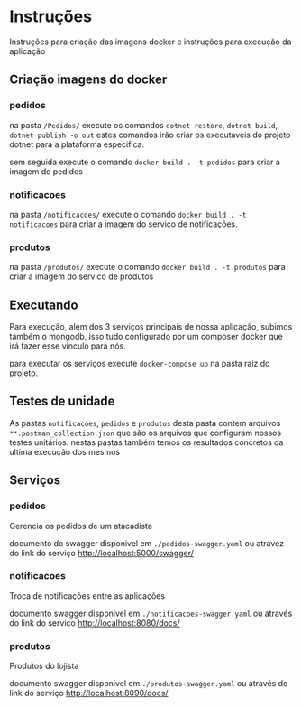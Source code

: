 # Instruções

Instruções para criação das imagens docker e instruções para execução da aplicação

## Criação imagens do docker

### pedidos

na pasta `/Pedidos/` execute os comandos `dotnet restore`, `dotnet build`, `dotnet publish -o out` estes comandos irão criar os executaveis do projeto dotnet para a plataforma especifica.

sem seguida execute o comando `docker build . -t pedidos` para criar a imagem de pedidos

### notificacoes

na pasta `/notificacoes/` execute o comando `docker build . -t notificacoes` para criar a imagem do serviço de notificações.

### produtos

na pasta `/produtos/` execute o comando `docker build . -t produtos` para criar a imagem do servico de produtos

## Executando

Para execução, alem dos 3 serviços principais de nossa aplicação, subimos também o mongodb, isso tudo configurado por um composer docker que irá fazer esse vinculo para nós.

para executar os serviços execute `docker-compose up` na pasta raiz do projeto.

## Testes de unidade

As pastas `notificacoes`, `pedidos` e `produtos` desta pasta contem arquivos `**.postman_collection.json` que são os arquivos que configuram nossos testes unitários. nestas pastas também temos os resultados concretos da ultima execução dos mesmos

## Serviços

### pedidos

Gerencia os pedidos de um atacadista

documento do swagger disponivel em `./pedidos-swagger.yaml` ou atravez do link do serviço [http://localhost:5000/swagger/](http://localhost:5000/swagger/)

### notificacoes

Troca de notificações entre as aplicações

documento swagger disponivel em `./notificacoes-swagger.yaml` ou através do link do servico [http://localhost:8080/docs/](http://localhost:8080/docs/)

### produtos

Produtos do lojista

documento swagger disponivel em `./produtos-swagger.yaml` ou através do link do serviço [http://localhost:8090/docs/](http://localhost:8090/docs/)
